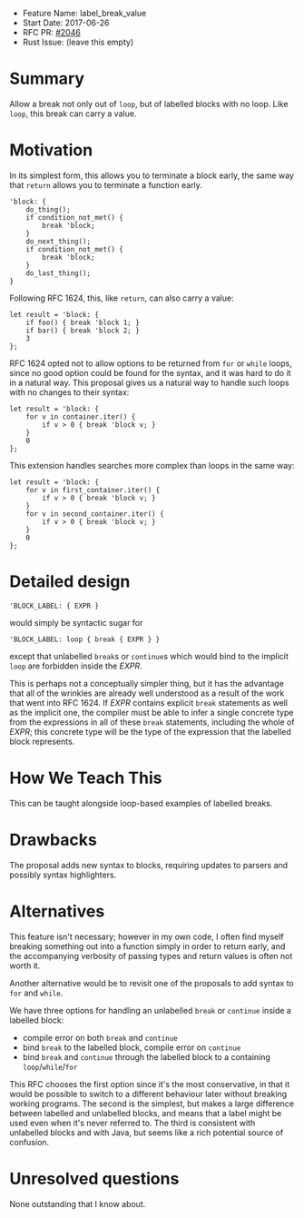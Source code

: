 - Feature Name: label_break_value
- Start Date: 2017-06-26
- RFC PR: [#2046](https://github.com/rust-lang/rfcs/pull/2046)
- Rust Issue: (leave this empty)

# Summary
[summary]: #summary

Allow a break not only out of `loop`, but of labelled blocks with no loop. Like `loop`, this break can carry a value.

# Motivation
[motivation]: #motivation

In its simplest form, this allows you to terminate a block early, the same way that `return` allows you to terminate a function early.

```
'block: {
    do_thing();
    if condition_not_met() {
        break 'block;
    }
    do_next_thing();
    if condition_not_met() {
        break 'block;
    }
    do_last_thing();
}
```
Following RFC 1624, this, like `return`, can also carry a value:
```
let result = 'block: {
    if foo() { break 'block 1; }
    if bar() { break 'block 2; }
    3
};
```
RFC 1624 opted not to allow options to be returned from `for` or `while` loops, since no good option could be found for the syntax, and it was hard to do it in a natural way. This proposal gives us a natural way to handle such loops with no changes to their syntax:
```
let result = 'block: {
    for v in container.iter() {
        if v > 0 { break 'block v; }
    }
    0
};
```
This extension handles searches more complex than loops in the same way:
```
let result = 'block: {
    for v in first_container.iter() {
        if v > 0 { break 'block v; }
    }
    for v in second_container.iter() {
        if v > 0 { break 'block v; }
    }
    0
};
```
# Detailed design
[design]: #detailed-design
```
'BLOCK_LABEL: { EXPR }
```
would simply be syntactic sugar for
```
'BLOCK_LABEL: loop { break { EXPR } }
```
except that unlabelled `break`s or `continue`s which would bind to the implicit `loop` are forbidden inside the *EXPR*.

This is perhaps not a conceptually simpler thing, but it has the advantage that all of the wrinkles are already well understood as a result of the work that went into RFC 1624. If *EXPR* contains explicit `break` statements as well as the implicit one, the compiler must be able to infer a single concrete type from the expressions in all of these `break` statements, including the whole of *EXPR*; this concrete type will be the type of the expression that the labelled block represents.

# How We Teach This
[how-we-teach-this]: #how-we-teach-this

This can be taught alongside loop-based examples of labelled breaks.

# Drawbacks
[drawbacks]: #drawbacks

The proposal adds new syntax to blocks, requiring updates to parsers and possibly syntax highlighters.

# Alternatives
[alternatives]: #alternatives

This feature isn't necessary; however in my own code, I often find myself breaking something out into a function simply in order to return early, and the accompanying verbosity of passing types and return values is often not worth it. 

Another alternative would be to revisit one of the proposals to add syntax to `for` and `while`.

We have three options for handling an unlabelled `break` or `continue` inside a labelled block:

 - compile error on both `break` and `continue`
 - bind `break` to the labelled block, compile error on `continue`
 - bind `break` and `continue` through the labelled block to a containing `loop`/`while`/`for`

This RFC chooses the first option since it's the most conservative, in that it would be possible to switch to a different behaviour later without breaking working programs. The second is the simplest, but makes a large difference between labelled and unlabelled blocks, and means that a label might be used even when it's never referred to. The third is consistent with unlabelled blocks and with Java, but seems like a rich potential source of confusion.

# Unresolved questions
[unresolved]: #unresolved-questions

None outstanding that I know about.
